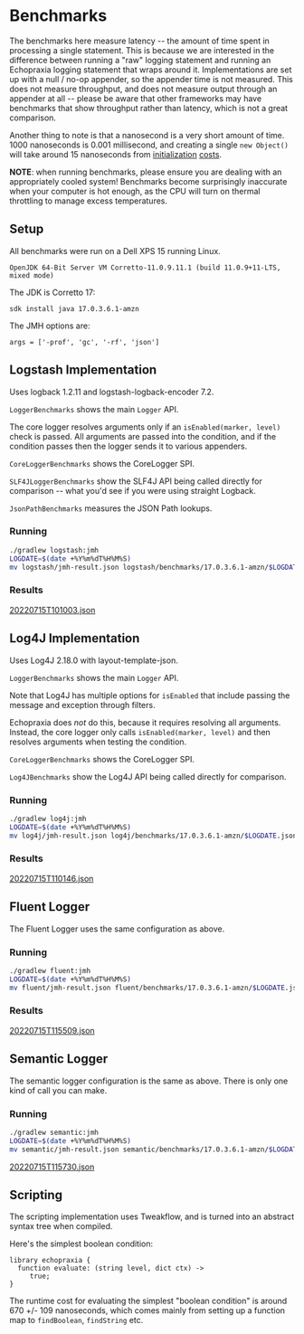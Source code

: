 # Benchmarks

The benchmarks here measure latency -- the amount of time spent in processing a single statement.  This is because we are interested in the difference between running a "raw" logging statement and running an Echopraxia logging statement that wraps around it.  Implementations are set up with a null / no-op appender, so the appender time is not measured.  This does not measure throughput, and does not measure output through an appender at all -- please be aware that other frameworks may have benchmarks that show throughput rather than latency, which is not a great comparison.

Another thing to note is that a nanosecond is a very short amount of time.   1000 nanoseconds is 0.001 millisecond, and creating a single `new Object()` will take around 15 nanoseconds from [initialization](https://shipilev.net/jvm/anatomy-quarks/6-new-object-stages/) [costs](https://shipilev.net/jvm/anatomy-quarks/7-initialization-costs/).

**NOTE**: when running benchmarks, please ensure you are dealing with an appropriately cooled system!  Benchmarks become surprisingly inaccurate when your computer is hot enough, as the CPU will turn on thermal throttling to manage excess temperatures.

## Setup

All benchmarks were run on a Dell XPS 15 running Linux.

```
OpenJDK 64-Bit Server VM Corretto-11.0.9.11.1 (build 11.0.9+11-LTS, mixed mode)
```

The JDK is Corretto 17:

```
sdk install java 17.0.3.6.1-amzn
```

The JMH options are:

```
args = ['-prof', 'gc', '-rf', 'json']
```

## Logstash Implementation

Uses logback 1.2.11 and logstash-logback-encoder 7.2.

`LoggerBenchmarks` shows the main `Logger` API.

The core logger resolves arguments only if an `isEnabled(marker, level)` check is passed.  All arguments are passed into the condition, and if the condition passes then the logger sends it to various appenders.

`CoreLoggerBenchmarks` shows the CoreLogger SPI.

`SLF4JLoggerBenchmarks` show the SLF4J API being called directly for comparison -- what you'd see if you were using straight Logback.

`JsonPathBenchmarks` measures the JSON Path lookups.

### Running

```bash
./gradlew logstash:jmh
LOGDATE=$(date +%Y%m%dT%H%M%S)
mv logstash/jmh-result.json logstash/benchmarks/17.0.3.6.1-amzn/$LOGDATE.json
```

### Results

[20220715T101003.json](https://jmh.morethan.io/?source=https://raw.githubusercontent.com/tersesystems/echopraxia/main/logstash/benchmarks/17.0.3.6.1-amzn/20220715T101003.json)

## Log4J Implementation

Uses Log4J 2.18.0 with layout-template-json.

`LoggerBenchmarks` shows the main `Logger` API.

Note that Log4J has multiple options for `isEnabled` that include passing the message and exception through filters.

Echopraxia does *not* do this, because it requires resolving all arguments.  Instead, the core logger only calls `isEnabled(marker, level)` and then resolves arguments when testing the condition.

`CoreLoggerBenchmarks` shows the CoreLogger SPI.

`Log4JBenchmarks` show the Log4J API being called directly for comparison.

### Running

```bash
./gradlew log4j:jmh
LOGDATE=$(date +%Y%m%dT%H%M%S)
mv log4j/jmh-result.json log4j/benchmarks/17.0.3.6.1-amzn/$LOGDATE.json
```

### Results

[20220715T110146.json](https://jmh.morethan.io/?source=https://raw.githubusercontent.com/tersesystems/echopraxia/main/log4j/benchmarks/17.0.3.6.1-amzn/20220715T110146.json)

## Fluent Logger

The Fluent Logger uses the same configuration as above.

### Running

```bash
./gradlew fluent:jmh
LOGDATE=$(date +%Y%m%dT%H%M%S)
mv fluent/jmh-result.json fluent/benchmarks/17.0.3.6.1-amzn/$LOGDATE.json
```

### Results

[20220715T115509.json](https://jmh.morethan.io/?source=https://raw.githubusercontent.com/tersesystems/echopraxia/main/fluent/benchmarks/17.0.3.6.1-amzn/20220715T115509.json)

## Semantic Logger

The semantic logger configuration is the same as above.  There is only one kind of call you can make.

### Running

```bash
./gradlew semantic:jmh
LOGDATE=$(date +%Y%m%dT%H%M%S)
mv semantic/jmh-result.json semantic/benchmarks/17.0.3.6.1-amzn/$LOGDATE.json
```

[20220715T115730.json](https://jmh.morethan.io/?source=https://raw.githubusercontent.com/tersesystems/echopraxia/main/semantic/benchmarks/17.0.3.6.1-amzn/20220715T115730.json)

## Scripting

The scripting implementation uses Tweakflow, and is turned into an abstract syntax tree when compiled.

Here's the simplest boolean condition:

```
library echopraxia {
  function evaluate: (string level, dict ctx) ->
     true;
}
```

The runtime cost for evaluating the simplest "boolean condition" is around 670 +/- 109 nanoseconds, which comes mainly from setting up a function map to `findBoolean`, `findString` etc.

